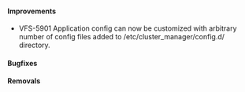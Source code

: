 #### Improvements

* VFS-5901 Application config can now be customized with arbitrary number
  of config files added to /etc/cluster_manager/config.d/ directory.


#### Bugfixes


#### Removals

